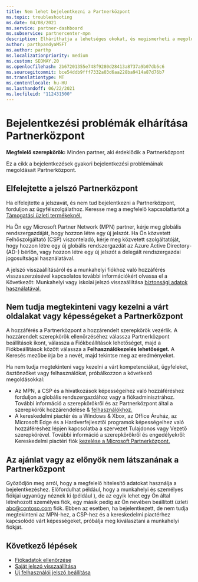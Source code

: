 ```yaml
---
title: Nem lehet bejelentkezni a Partnerközpont
ms.topic: troubleshooting
ms.date: 04/08/2021
ms.service: partner-dashboard
ms.subservice: partnercenter-mpn
description: Elháríthatja a lehetséges okokat, és megismerheti a megoldásokat, amikor nem tud bejelentkezni a Partnerközpont – további információ a jelszavak alaphelyzetbe állításáról, a szerepkörök ellenőrzésről és a hitelesítő adatok ellenőrzésről.
author: parthpandyaMSFT
ms.author: parthp
ms.localizationpriority: medium
ms.custom: SEOMAY.20
ms.openlocfilehash: 2b67201355e748f9280d28413a8737a9b07db5c6
ms.sourcegitcommit: bce54ddb9fff7332a03d6aa228ba9414a87d76b7
ms.translationtype: MT
ms.contentlocale: hu-HU
ms.lasthandoff: 06/22/2021
ms.locfileid: "112431500"
---
```

# <a name="troubleshoot-sign-in-issues-for-partner-center"></a>Bejelentkezési problémák elhárítása Partnerközpont

**Megfelelő szerepkörök:** Minden partner, aki érdeklődik a Partnerközpont

Ez a cikk a bejelentkezések gyakori bejelentkezési problémáinak megoldásait Partnerközpont.

## <a name="youve-forgotten-your-password-for-partner-center"></a>Elfelejtette a jelszó Partnerközpont

Ha elfelejtette a jelszavát, és nem tud bejelentkezni a Partnerközpont, forduljon az ügyfélszolgálathoz. Keresse meg a megfelelő kapcsolattartót [a Támogatási üzleti termékeknél.](/microsoft-365/admin/contact-support-for-business-products)

Ha Ön egy Microsoft Partner Network (MPN) partner, kérje meg globális rendszergazdáját, hogy hozzon létre egy új jelszót. Ha Ön közvetett Felhőszolgáltató (CSP) viszonteladó, kérje meg közvetett szolgáltatóját, hogy hozzon létre egy új globális rendszergazdát az Azure Active Directory- (AD-) bérlőn, vagy hozzon létre egy új jelszót a delegált rendszergazdai jogosultságai használatával.

A jelszó visszaállításáról és a munkahelyi fiókhoz való hozzáférés visszaszerzésével kapcsolatos további információkért olvassa el a Következőt: Munkahelyi vagy iskolai jelszó visszaállítása [biztonsági adatok használatával.](/azure/active-directory/user-help/active-directory-passwords-update-your-own-password#how-to-change-your-password)

## <a name="you-cant-view-or-manage-the-expected-pages-or-capabilities-in-partner-center"></a>Nem tudja megtekinteni vagy kezelni a várt oldalakat vagy képességeket a Partnerközpont

A hozzáférés a Partnerközpont a hozzárendelt szerepkörök vezérlik. A hozzárendelt szerepkörök ellenőrzéséhez válassza Partnerközpont beállítások ikont, válassza a Fiókbeállítások lehetőséget, majd a Fiókbeállítások között válassza a **Felhasználókezelés lehetőséget.** A Keresés mezőbe írja be a nevét, majd tekintse meg az eredményeket.

Ha nem tudja megtekinteni vagy kezelni a várt kompetenciákat, ügyfeleket, ösztönzőket vagy felhasználókat, próbálkozzon a következő megoldásokkal:

- Az MPN, a CSP és a hivatkozások képességeihez való hozzáféréshez forduljon a globális rendszergazdához vagy a fiókadminisztrához. További információ a szerepkörökről és az Partnerközpont által a szerepkörök hozzárendelése & [felhasználókhoz.](permissions-overview.md)
- A kereskedelmi piactér és a Windows & Xbox, az Office Áruház, az Microsoft Edge és a Hardverfejlesztői programok képességeihez való hozzáféréshez lépjen kapcsolatba a szervezet Tulajdonos vagy Vezető szerepkörével. További információ a szerepkörökről és engedélyekről: Kereskedelmi piactéri fiók [kezelése a Microsoft Partnerközpont.](/azure/marketplace/partner-center-portal/manage-account#define-user-roles-and-permissions)

## <a name="you-cant-see-your-offer-or-benefits-in-partner-center"></a>Az ajánlat vagy az előnyök nem látszanának a Partnerközpont

Győződjön meg arról, hogy a megfelelő hitelesítő adatokat használja a bejelentkezéshez. Előfordulhat például, hogy a munkahelyi és személyes fiókjai ugyanúgy néznek ki (például ), de az egyik lehet egy Ön által létrehozott személyes fiók, egy másik pedig az Ön nevében beállított üzleti abc@contoso.com fiók. Ebben az esetben, ha bejelentkezett, de nem tudja megtekinteni az MPN-hez, a CSP-hez és a kereskedelmi piactérhez kapcsolódó várt képességeket, próbálja meg kiválasztani a munkahelyi fiókját.

## <a name="next-steps"></a>Következő lépések

- [Fiókadatok ellenőrzése](verification-responses.md)
- [Saját jelszó visszaállítása](reset-my-pasword.md)
- [Új felhasználói jelszó beállítása](reset-a-user-password.md)